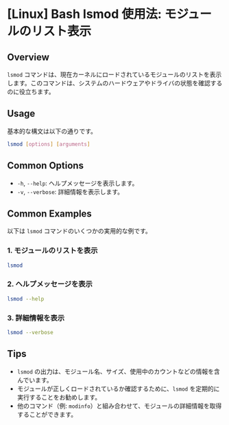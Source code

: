 # [Linux] Bash lsmod 使用法: モジュールのリスト表示

## Overview
`lsmod` コマンドは、現在カーネルにロードされているモジュールのリストを表示します。このコマンドは、システムのハードウェアやドライバの状態を確認するのに役立ちます。

## Usage
基本的な構文は以下の通りです。

```bash
lsmod [options] [arguments]
```

## Common Options
- `-h`, `--help`: ヘルプメッセージを表示します。
- `-v`, `--verbose`: 詳細情報を表示します。

## Common Examples
以下は `lsmod` コマンドのいくつかの実用的な例です。

### 1. モジュールのリストを表示
```bash
lsmod
```

### 2. ヘルプメッセージを表示
```bash
lsmod --help
```

### 3. 詳細情報を表示
```bash
lsmod --verbose
```

## Tips
- `lsmod` の出力は、モジュール名、サイズ、使用中のカウントなどの情報を含んでいます。
- モジュールが正しくロードされているか確認するために、`lsmod` を定期的に実行することをお勧めします。
- 他のコマンド（例: `modinfo`）と組み合わせて、モジュールの詳細情報を取得することができます。